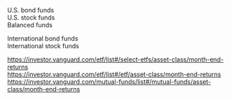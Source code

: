 

U.S. bond funds   
U.S. stock funds   
Balanced funds    

International bond funds    
International stock funds     





https://investor.vanguard.com/etf/list#/select-etfs/asset-class/month-end-returns        
https://investor.vanguard.com/etf/list#/etf/asset-class/month-end-returns     
https://investor.vanguard.com/mutual-funds/list#/mutual-funds/asset-class/month-end-returns     
